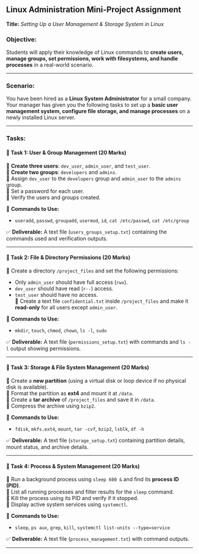 ## **Linux Administration Mini-Project Assignment**  
**Title:** *Setting Up a User Management & Storage System in Linux*  

### **Objective:**  
Students will apply their knowledge of Linux commands to **create users, manage groups, set permissions, work with filesystems, and handle processes** in a real-world scenario.  

---

### **Scenario:**  
You have been hired as a **Linux System Administrator** for a small company. Your manager has given you the following tasks to set up a **basic user management system, configure file storage, and manage processes** on a newly installed Linux server.  

---

### **Tasks:**  

#### **📌 Task 1: User & Group Management (20 Marks)**  
🔹 **Create three users**: `dev_user`, `admin_user`, and `test_user`.  
🔹 **Create two groups**: `developers` and `admins`.  
🔹 Assign `dev_user` to the `developers` group and `admin_user` to the `admins` group.  
🔹 Set a password for each user.  
🔹 Verify the users and groups created.  

📌 **Commands to Use:**  
- `useradd`, `passwd`, `groupadd`, `usermod`, `id`, `cat /etc/passwd`, `cat /etc/group`  

✅ **Deliverable:** A text file (`users_groups_setup.txt`) containing the commands used and verification outputs.  

---

#### **📌 Task 2: File & Directory Permissions (20 Marks)**  
🔹 Create a directory `/project_files` and set the following permissions:  
   - Only `admin_user` should have full access (`rwx`).  
   - `dev_user` should have read (`r--`) access.  
   - `test_user` should have no access.  
🔹 Create a text file `confidential.txt` inside `/project_files` and make it **read-only** for all users except `admin_user`.  

📌 **Commands to Use:**  
- `mkdir`, `touch`, `chmod`, `chown`, `ls -l`, `sudo`  

✅ **Deliverable:** A text file (`permissions_setup.txt`) with commands and `ls -l` output showing permissions.  

---

#### **📌 Task 3: Storage & File System Management (20 Marks)**  
🔹 Create a **new partition** (using a virtual disk or loop device if no physical disk is available).  
🔹 Format the partition as **ext4** and mount it at `/data`.  
🔹 Create a **tar archive** of `/project_files` and save it in `/data`.  
🔹 Compress the archive using `bzip2`.  

📌 **Commands to Use:**  
- `fdisk`, `mkfs.ext4`, `mount`, `tar -cvf`, `bzip2`, `lsblk`, `df -h`  

✅ **Deliverable:** A text file (`storage_setup.txt`) containing partition details, mount status, and archive details.  

---

#### **📌 Task 4: Process & System Management (20 Marks)**  
🔹 Run a background process using `sleep 600 &` and find its **process ID (PID)**.  
🔹 List all running processes and filter results for the `sleep` command.  
🔹 Kill the process using its PID and verify if it stopped.  
🔹 Display active system services using `systemctl`.  

📌 **Commands to Use:**  
- `sleep`, `ps aux`, `grep`, `kill`, `systemctl list-units --type=service`  

✅ **Deliverable:** A text file (`process_management.txt`) with command outputs.  

---

